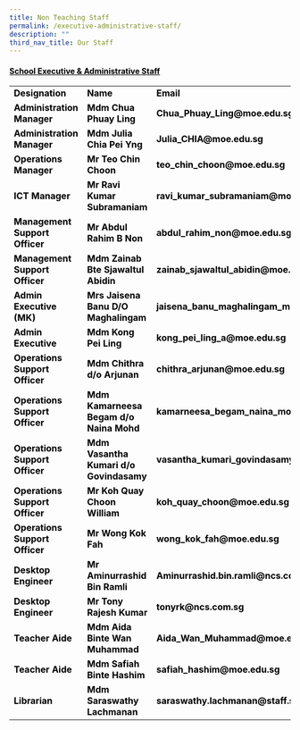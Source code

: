 ```yaml
---
title: Non Teaching Staff
permalink: /executive-administrative-staff/
description: ""
third_nav_title: Our Staff
---
```

<h4><span style="text-decoration: underline; color: #000000;">School Executive &amp; Administrative Staff</span></h4>
<table width="771">
<tbody>
<tr>
<td style="width: 142.391px;"><span style="color: #000000;"><strong>Designation</strong></span></td>
<td style="width: 241.125px;"><span style="color: #000000;"><strong>Name</strong></span></td>
<td style="width: 365.484px;"><span style="color: #000000;"><strong>Email</strong></span></td>
</tr>
<tr>
<td style="width: 142.391px;"><span style="color: #000000;"><strong>Administration Manager</strong></span></td>
<td style="width: 241.125px;"><span style="color: #000000;"><strong>Mdm Chua Phuay Ling</strong></span></td>
<td style="width: 365.484px;"><span style="color: #000000;"><strong>Chua_Phuay_Ling@moe.edu.sg</strong></span></td>
</tr>
<tr>
<td style="width: 142.391px;"><span style="color: #000000;"><strong>Administration Manager</strong></span></td>
<td style="width: 241.125px;"><span style="color: #000000;"><strong>Mdm Julia Chia Pei Yng</strong></span></td>
<td style="width: 365.484px;"><span style="color: #000000;"><strong>Julia_CHIA@moe.edu.sg</strong></span></td>
</tr>
<tr>
<td style="width: 142.391px;"><span style="color: #000000;"><strong>Operations Manager</strong></span></td>
<td style="width: 241.125px;"><span style="color: #000000;"><strong>Mr Teo Chin Choon</strong></span></td>
<td style="width: 365.484px;"><span style="color: #000000;"><strong>teo_chin_choon@moe.edu.sg</strong></span></td>
</tr>
<tr>
<td style="width: 142.391px;"><span style="color: #000000;"><strong>ICT Manager</strong></span></td>
<td style="width: 241.125px;"><span style="color: #000000;"><strong>Mr Ravi Kumar Subramaniam</strong></span></td>
<td style="width: 365.484px;"><span style="color: #000000;"><strong>ravi_kumar_subramaniam@moe.edu.sg</strong></span></td>
</tr>
<tr>
<td style="width: 142.391px;"><span style="color: #000000;"><strong>Management Support Officer</strong></span></td>
<td style="width: 241.125px;"><span style="color: #000000;"><strong>Mr Abdul Rahim B Non</strong></span></td>
<td style="width: 365.484px;"><span style="color: #000000;"><strong>abdul_rahim_non@moe.edu.sg</strong></span></td>
</tr>
<tr>
<td style="width: 142.391px;"><span style="color: #000000;"><strong>Management Support Officer</strong></span></td>
<td style="width: 241.125px;"><span style="color: #000000;"><strong>Mdm Zainab Bte Sjawaltul Abidin</strong></span></td>
<td style="width: 365.484px;"><span style="color: #000000;"><strong>zainab_sjawaltul_abidin@moe.edu.sg</strong></span></td>
</tr>
<tr>
<td style="width: 142.391px;"><span style="color: #000000;"><strong>Admin Executive (MK)</strong></span></td>
<td style="width: 241.125px;"><span style="color: #000000;"><strong>Mrs Jaisena Banu D/O Maghalingam</strong></span></td>
<td style="width: 365.484px;"><span style="color: #000000;"><strong>jaisena_banu_maghalingam_mrs@moe.edu.sg</strong></span></td>
</tr>
<tr>
<td style="width: 142.391px;"><span style="color: #000000;"><strong>Admin Executive</strong></span></td>
<td style="width: 241.125px;"><span style="color: #000000;"><strong>Mdm Kong Pei Ling</strong></span></td>
<td style="width: 365.484px;"><span style="color: #000000;"><strong>kong_pei_ling_a@moe.edu.sg</strong></span></td>
</tr>
<tr>
<td style="width: 142.391px;"><span style="color: #000000;"><strong>Operations Support Officer&nbsp;</strong></span></td>
<td style="width: 241.125px;"><span style="color: #000000;"><strong>Mdm Chithra d/o Arjunan</strong></span></td>
<td style="width: 365.484px;"><span style="color: #000000;"><strong>chithra_arjunan@moe.edu.sg</strong></span></td>
</tr>
<tr>
<td style="width: 142.391px;"><span style="color: #000000;"><strong>Operations Support Officer&nbsp;</strong></span></td>
<td style="width: 241.125px;"><span style="color: #000000;"><strong>Mdm Kamarneesa Begam d/o Naina Mohd</strong></span></td>
<td style="width: 365.484px;"><span style="color: #000000;"><strong>kamarneesa_begam_naina_mohamed@moe.edu.sg</strong></span></td>
</tr>
<tr>
<td style="width: 142.391px;"><span style="color: #000000;"><strong>Operations Support Officer&nbsp;</strong></span></td>
<td style="width: 241.125px;"><span style="color: #000000;"><strong>Mdm Vasantha Kumari d/o Govindasamy</strong></span></td>
<td style="width: 365.484px;"><span style="color: #000000;"><strong>vasantha_kumari_govindasamy@moe.edu.sg</strong></span></td>
</tr>
<tr>
<td style="width: 142.391px;"><span style="color: #000000;"><strong>Operations Support Officer&nbsp;</strong></span></td>
<td style="width: 241.125px;"><span style="color: #000000;"><strong>Mr Koh Quay Choon William</strong></span></td>
<td style="width: 365.484px;"><span style="color: #000000;"><strong>koh_quay_choon@moe.edu.sg</strong></span></td>
</tr>
<tr>
<td style="width: 142.391px;"><span style="color: #000000;"><strong>Operations Support Officer&nbsp;</strong></span></td>
<td style="width: 241.125px;"><span style="color: #000000;"><strong>Mr Wong Kok Fah&nbsp;</strong></span></td>
<td style="width: 365.484px;"><span style="color: #000000;"><strong>wong_kok_fah@moe.edu.sg</strong></span></td>
</tr>
<tr>
<td style="width: 142.391px;"><span style="color: #000000;"><strong>Desktop Engineer&nbsp;</strong></span></td>
<td style="width: 241.125px;"><span style="color: #000000;"><strong>Mr Aminurrashid Bin Ramli</strong></span></td>
<td style="width: 365.484px;"><span style="color: #000000;"><strong>Aminurrashid.bin.ramli@ncs.com.sg</strong></span></td>
</tr>
<tr>
<td style="width: 142.391px;"><span style="color: #000000;"><strong>Desktop Engineer&nbsp;</strong></span></td>
<td style="width: 241.125px;"><span style="color: #000000;"><strong>Mr Tony Rajesh Kumar</strong></span></td>
<td style="width: 365.484px;"><span style="color: #000000;"><strong>tonyrk@ncs.com.sg</strong></span></td>
</tr>
<tr>
<td style="width: 142.391px;"><span style="color: #000000;"><strong>Teacher Aide</strong></span></td>
<td style="width: 241.125px;"><span style="color: #000000;"><strong>Mdm Aida Binte Wan Muhammad</strong></span></td>
<td style="width: 365.484px;"><span style="color: #000000;"><strong>Aida_Wan_Muhammad@moe.edu.sg</strong></span></td>
</tr>
<tr>
<td style="width: 142.391px;"><span style="color: #000000;"><strong>Teacher Aide</strong></span></td>
<td style="width: 241.125px;"><span style="color: #000000;"><strong>Mdm Safiah Binte Hashim</strong></span></td>
<td style="width: 365.484px;"><span style="color: #000000;"><strong>safiah_hashim@moe.edu.sg</strong></span></td>
</tr>
<tr>
<td style="width: 142.391px;"><span style="color: #000000;"><strong>Librarian</strong></span></td>
<td style="width: 241.125px;"><span style="color: #000000;"><strong>Mdm Saraswathy Lachmanan</strong></span></td>
<td style="width: 365.484px;"><span style="color: #000000;"><strong>saraswathy.lachmanan@staff.spydus.com.sg</strong></span></td>
</tr>
</tbody>
</table>